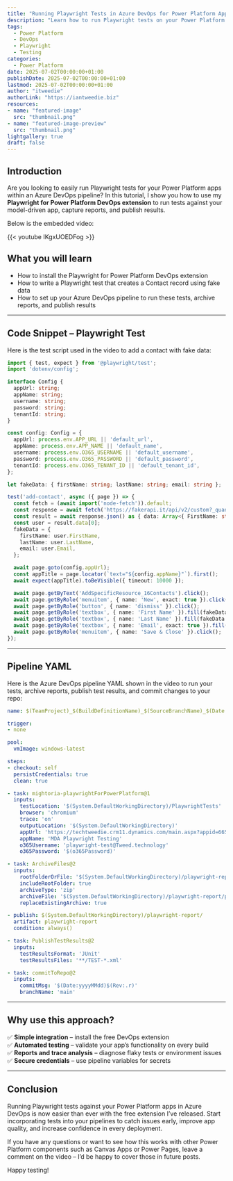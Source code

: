 ```yaml
---
title: "Running Playwright Tests in Azure DevOps for Power Platform Apps"
description: "Learn how to run Playwright tests on your Power Platform model-driven apps using a free Azure DevOps extension. This tutorial walks you through installing the extension, creating a pipeline, and viewing your results with HTML reports and trace analysis."
tags:
  - Power Platform
  - DevOps
  - Playwright
  - Testing
categories:
  - Power Platform
date: 2025-07-02T00:00:00+01:00
publishDate: 2025-07-02T00:00:00+01:00
lastmod: 2025-07-02T00:00:00+01:00
author: "itweedie"
authorLink: "https://iantweedie.biz"
resources:
- name: "featured-image"
  src: "thumbnail.png"
- name: "featured-image-preview"
  src: "thumbnail.png"
lightgallery: true
draft: false
--- 
```


## Introduction

Are you looking to easily run Playwright tests for your Power Platform apps within an Azure DevOps pipeline? In this tutorial, I show you how to use my **Playwright for Power Platform DevOps extension** to run tests against your model-driven app, capture reports, and publish results.

Below is the embedded video:

<!-- Add your YouTube HTML snippet here -->

{{< youtube IKgxUOEDFog >}}

## What you will learn

- How to install the Playwright for Power Platform DevOps extension
- How to write a Playwright test that creates a Contact record using fake data
- How to set up your Azure DevOps pipeline to run these tests, archive reports, and publish results

---

## Code Snippet – Playwright Test

Here is the test script used in the video to add a contact with fake data:

```typescript
import { test, expect } from '@playwright/test';
import 'dotenv/config';

interface Config {
  appUrl: string;
  appName: string;
  username: string;
  password: string;
  tenantId: string;
}

const config: Config = {
  appUrl: process.env.APP_URL || 'default_url',
  appName: process.env.APP_NAME || 'default_name',
  username: process.env.O365_USERNAME || 'default_username',
  password: process.env.O365_PASSWORD || 'default_password',
  tenantId: process.env.O365_TENANT_ID || 'default_tenant_id',
};

let fakeData: { firstName: string; lastName: string; email: string };

test('add-contact', async ({ page }) => {
  const fetch = (await import('node-fetch')).default;
  const response = await fetch('https://fakerapi.it/api/v2/custom?_quantity=1&FirstName=firstName&LastName=lastName&Email=email');
  const result = await response.json() as { data: Array<{ FirstName: string; LastName: string; Email: string }> };
  const user = result.data[0];
  fakeData = {
    firstName: user.FirstName,
    lastName: user.LastName,
    email: user.Email,
  };

  await page.goto(config.appUrl);
  const appTitle = page.locator(`text="${config.appName}"`).first();
  await expect(appTitle).toBeVisible({ timeout: 10000 });

  await page.getByText('AddSpecificResource_16Contacts').click();
  await page.getByRole('menuitem', { name: 'New', exact: true }).click();
  await page.getByRole('button', { name: 'dismiss' }).click();
  await page.getByRole('textbox', { name: 'First Name' }).fill(fakeData.firstName);
  await page.getByRole('textbox', { name: 'Last Name' }).fill(fakeData.lastName);
  await page.getByRole('textbox', { name: 'Email', exact: true }).fill(fakeData.email);
  await page.getByRole('menuitem', { name: 'Save & Close' }).click();
});
```

---

## Pipeline YAML

Here is the Azure DevOps pipeline YAML shown in the video to run your tests, archive reports, publish test results, and commit changes to your repo:

```yaml
name: $(TeamProject)_$(BuildDefinitionName)_$(SourceBranchName)_$(Date:yyyyMMdd)$(Rev:.r)

trigger:
- none

pool:
  vmImage: windows-latest

steps:
- checkout: self
  persistCredentials: true
  clean: true

- task: mightoria-playwrightForPowerPlatform@1
  inputs:
    testLocation: '$(System.DefaultWorkingDirectory)/PlaywrightTests'
    browser: 'chromium'
    trace: 'on'
    outputLocation: '$(System.DefaultWorkingDirectory)'
    appUrl: 'https://techtweedie.crm11.dynamics.com/main.aspx?appid=6653f9fc-b74b-f011-877a-6045bd0e2fc6'
    appName: 'MDA Playwright Testing'
    o365Username: 'playwright-test@Tweed.technology'
    o365Password: '$(o365Password)'

- task: ArchiveFiles@2
  inputs:
    rootFolderOrFile: '$(System.DefaultWorkingDirectory)/playwright-report'
    includeRootFolder: true
    archiveType: 'zip'
    archiveFile: '$(System.DefaultWorkingDirectory)/playwright-report/playwright-report.zip'
    replaceExistingArchive: true

- publish: $(System.DefaultWorkingDirectory)/playwright-report/
  artifact: playwright-report
  condition: always()

- task: PublishTestResults@2
  inputs:
    testResultsFormat: 'JUnit'
    testResultsFiles: '**/TEST-*.xml'

- task: commitToRepo@2
  inputs:
    commitMsg: '$(Date:yyyyMMdd)$(Rev:.r)'
    branchName: 'main'
```

---

## Why use this approach?

✅ **Simple integration** – install the free DevOps extension  
✅ **Automated testing** – validate your app’s functionality on every build  
✅ **Reports and trace analysis** – diagnose flaky tests or environment issues  
✅ **Secure credentials** – use pipeline variables for secrets

---

## Conclusion

Running Playwright tests against your Power Platform apps in Azure DevOps is now easier than ever with the free extension I’ve released. Start incorporating tests into your pipelines to catch issues early, improve app quality, and increase confidence in every deployment.

If you have any questions or want to see how this works with other Power Platform components such as Canvas Apps or Power Pages, leave a comment on the video – I’d be happy to cover those in future posts.

Happy testing!
